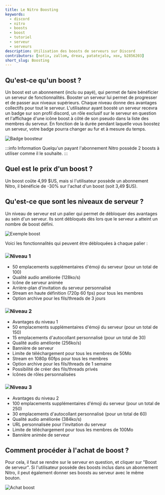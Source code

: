 ```yaml
---
title: Le Nitro Boosting
keywords:
  - discord
  - nitro
  - boosts
  - boost
  - tutoriel
  - serveur
  - serveurs
description: Utilisation des boosts de serveurs sur Discord
contributors: [notix, zallom, dreas, patatejalo, xox, b2856203]
short_slug: Boosting
---
```


## Qu'est-ce qu'un boost ?
Un boost est un abonnement (inclu ou payé), qui permet de faire bénéficier un serveur de fonctionnalités. Booster un serveur lui permet de progresser et de passer aux niveaux supérieurs. Chaque niveau donne des avantages collectifs pour tout le serveur. L'utilisateur ayant boosté un serveur recevra un badge sur son profil discord, un rôle exclusif sur le serveur en question et l'affichage d'une icône boost à côté de son pseudo dans la liste des membres du serveur. En fonction de la durée pendant laquelle vous boostez un serveur, votre badge pourra changer au fur et à mesure du temps.

![Badge boosteur](https://i.discord.fr/jZ6.png)

:::info Information
Quelqu'un payant l'abonnement Nitro possède 2 boosts à utiliser comme il le souhaite.
:::

## Quel est le prix d'un boost ?
Un boost coûte 4,99 $US, mais si l'utilisateur possède un abonnement Nitro, il bénéficie de -30% sur l'achat d'un boost (soit 3,49 $US).

## Qu'est-ce que sont les niveaux de serveur ?
Un niveau de serveur est un palier qui permet de débloquer des avantages au sein d'un serveur. Ils sont débloqués dès lors que le serveur a atteint un nombre de boost défini.

![Exemple boost](https://i.discord.fr/pL8n.png)

Voici les fonctionnalités qui peuvent être débloquées à chaque palier :

### ![Niveau 1](https://i.discord.fr/1xdN.png)
* 50 emplacements supplémentaires d'émoji du serveur (pour un total de 100)
* Qualité audio améliorée (128ko/s)
* Icône de serveur animée
* Arrière-plan d'invitation du serveur personnalisé
* Stream en haute définition (720p 60 fps) pour tous les membres
* Option archive pour les fils/threads de 3 jours

### ![Niveau 2](https://i.discord.fr/Ihfg.png)
* Avantages du niveau 1
* 50 emplacements supplémentaires d'émoji du serveur (pour un total de 150)
* 15 emplacements d'autocollant personnalisé (pour un total de 30)
* Qualité audio améliorée (256ko/s)
* Bannière de serveur
* Limite de téléchargement pour tous les membres de 50Mo
* Stream en 1080p 60fps pour tous les membres
* Option archive pour les fils/threads de 1 semaine
* Possibilité de créer des fils/threads privés
* Icônes de rôles personnalisées

### ![Niveau 3](https://i.discord.fr/c7ai.png)
* Avantages du niveau 2
* 100 emplacements supplémentaires d'émoji du serveur (pour un total de 250)
* 30 emplacements d'autocollant personnalisé (pour un total de 60)
* Qualité audio améliorée (384ko/s)
* URL personnalisée pour l'invitation du serveur
* Limite de téléchargement pour tous les membres de 100Mo
* Bannière animée de serveur

## Comment procéder à l'achat de boost ?
Pour cela, il faut se rendre sur le serveur en question, et cliquer sur "Boost de serveur". Si l'utilisateur possède des boosts inclus dans un abonnement Nitro, il peut également donner ses boosts au serveur avec le même bouton.

![Achat boost](https://i.discord.fr/Qel.gif)
